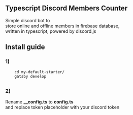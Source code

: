 ## Typescript Discord Members Counter
Simple discord bot to<br/>
store online and offline members in firebase database, <br/>
written in typescript, powered by discord.js<br/>

## Install guide

<h3>1)</h3> 

```shell
    cd my-default-starter/
    gatsby develop
```

##

<h3>2)</h3>
Rename <b>__config.ts</b> to <b>config.ts</b><br/>
and replace token placeholder with your discord token

##
